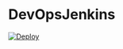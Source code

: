 # DevOpsJenkins

[![Deploy](https://www.herokucdn.com/deploy/button.svg)](https://heroku.com/deploy)
